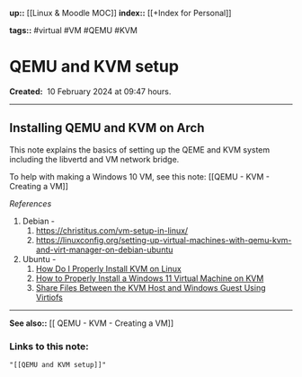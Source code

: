 **up::** [[Linux & Moodle MOC]]
**index::** [[+Index for Personal]]
 

**tags::** #virtual #VM #QEMU #KVM

# QEMU and KVM setup

**Created:**  10 February 2024 at  09:47 hours.

___
## Installing QEMU and KVM on Arch
This note explains the basics of setting up the QEME and KVM system including the libvertd and VM network bridge.

To help with making a Windows 10 VM, see this note:
[[QEMU - KVM - Creating a VM]] 

*References*
1. Debian -
	1. https://christitus.com/vm-setup-in-linux/ 
	2. https://linuxconfig.org/setting-up-virtual-machines-with-qemu-kvm-and-virt-manager-on-debian-ubuntu
2. Ubuntu -
	1. [How Do I Properly Install KVM on Linux ](https://sysguides.com/install-kvm-on-linux)
	2. [How to Properly Install a Windows 11 Virtual Machine on KVM](https://sysguides.com/install-a-windows-11-virtual-machine-on-kvm)
	3. [Share Files Between the KVM Host and Windows Guest Using Virtiofs](https://sysguides.com/share-files-between-the-kvm-host-and-windows-guest-using-virtiofs)  
----

**See also::** [[ QEMU - KVM - Creating a VM]]

### Links to this note:
```query
"[[QEMU and KVM setup]]"
```


